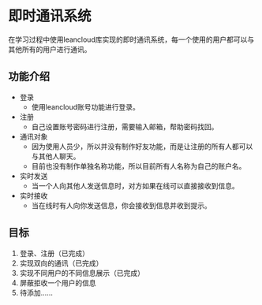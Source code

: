 # 即时通讯系统
在学习过程中使用leancloud库实现的即时通讯系统，每一个使用的用户都可以与其他所有的用户进行通讯。
## 功能介绍
* 登录
  + 使用leancloud账号功能进行登录。
* 注册
  + 自己设置账号密码进行注册，需要输入邮箱，帮助密码找回。
* 通讯对象
  + 因为使用人员少，所以并没有制作好友功能，而是让注册的所有人都可以与其他人聊天。
  + 目前也没有制作单独名称功能，所以目前所有人名称为自己的账户名。
* 实时发送
  + 当一个人向其他人发送信息时，对方如果在线可以直接接收到信息。
* 实时接收
  + 当在线时有人向你发送信息，你会接收到信息并收到提示。
## 目标
1. 登录、注册（已完成）
2. 实现双向的通讯（已完成）
3. 实现不同用户的不同信息展示（已完成）
4. 屏蔽拒收一个用户的信息
5. 待添加……
